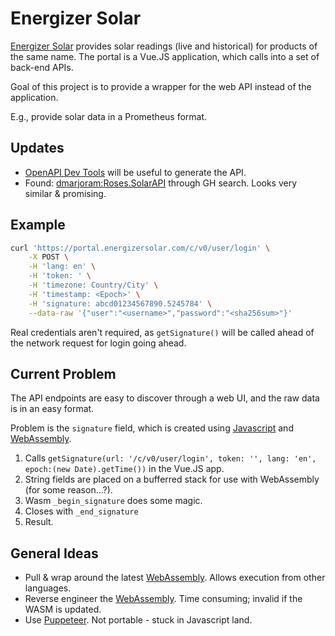 # Energizer Solar

[Energizer Solar](http://portal.energizersolar.com) provides solar readings (live and historical) for products of the same name.
The portal is a Vue.JS application, which calls into a set of back-end APIs.

Goal of this project is to provide a wrapper for the web API instead of the application.

E.g., provide solar data in a Prometheus format.

## Updates

- [OpenAPI Dev Tools](https://chrome.google.com/webstore/detail/jelghndoknklgabjgaeppjhommkkmdii) will be useful to generate the API.
- Found: [dmarjoram:Roses.SolarAPI](https://github.com/dmarjoram/Roses.SolarAPI/) through GH search.  Looks very similar & promising.



## Example

```bash
curl 'https://portal.energizersolar.com/c/v0/user/login' \
    -X POST \
    -H 'lang: en' \
    -H 'token: ' \
    -H 'timezone: Country/City' \
    -H 'timestamp: <Epoch>' \
    -H 'signature: abcd01234567890.5245784' \
    --data-raw '{"user":"<username>","password":"<sha256sum>"}'
```

Real credentials aren't required, as `getSignature()` will be called ahead of the network request for login going ahead.

## Current Problem

The API endpoints are easy to discover through a web UI, and the raw data is in an easy format.

Problem is the `signature` field, which is created using [Javascript](https://portal.energizersolar.com/js/signature.js) and [WebAssembly](https://portal.energizersolar.com/js/signature.wasm).

1. Calls `getSignature(url: '/c/v0/user/login', token: '', lang: 'en', epoch:(new Date).getTime())` in the Vue.JS app.
1. String fields are placed on a bufferred stack for use with WebAssembly (for some reason...?).
1. Wasm `_begin_signature` does some magic.
1. Closes with `_end_signature`
1. Result.

## General Ideas

- Pull & wrap around the latest [WebAssembly](https://portal.energizersolar.com/js/signature.wasm).  Allows execution from other languages.
- Reverse engineer the [WebAssembly](https://portal.energizersolar.com/js/signature.wasm).  Time consuming; invalid if the WASM is updated.
- Use [Puppeteer](https://pptr.dev/).  Not portable - stuck in Javascript land.
